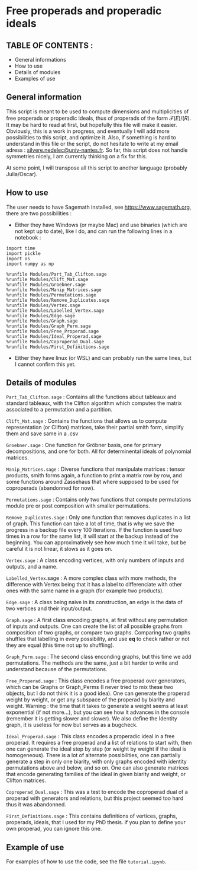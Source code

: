 # Free properads and properadic ideals

## TABLE OF CONTENTS :

* General informations
* How to use
* Details of modules
* Examples of use

## General information

This script is meant to be used to compute dimensions and multiplicities of free properads or properadic ideals, thus of properads of the form $\mathcal{F}(E)/(R)$. It may be hard to read at first, but hopefully this file will make it easier. 
Obviously, this is a work in progress, and eventually I will add more possibilities to this script, and optimize it.
Also, if something is hard to understand in this file or the script, do not hesitate to write at my email adress : silvere.nedelec@univ-nantes.fr.
So far, this script does not handle symmetries nicely, I am currently thinking on a fix for this.

At some point, I will transpose all this script to another language (probably Julia/Oscar).

## How to use

The user needs to have Sagemath installed, see https://www.sagemath.org, there are two possibilities :

- Either they have Windows (or maybe Mac) and use binaries (which are not kept up to date), like I do, and can run the following lines in a notebook :

```
import time
import pickle
import os
import numpy as np

%runfile Modules/Part_Tab_Clifton.sage
%runfile Modules/Clift_Mat.sage
%runfile Modules/Groebner.sage
%runfile Modules/Manip_Matrices.sage
%runfile Modules/Permutations.sage
%runfile Modules/Remove_Duplicates.sage
%runfile Modules/Vertex.sage
%runfile Modules/Labelled_Vertex.sage
%runfile Modules/Edge.sage
%runfile Modules/Graph.sage
%runfile Modules/Graph_Perm.sage
%runfile Modules/Free_Properad.sage
%runfile Modules/Ideal_Properad.sage
%runfile Modules/Coproperad_Dual.sage
%runfile Modules/First_Definitions.sage
```

- Either they have linux (or WSL) and can probably run the same lines, but I cannot confirm this yet.

## Details of modules

`Part_Tab_Clifton.sage` : Contains all the functions about tableaux and standard tableaux, with the Clifton algorithm which computes the matrix associated to a permutation and a partition.

`Clift_Mat.sage` : Contains the functions that allows us to compute representation (or Clifton) matrices, take their partial smith form, simplify them and save same in a .csv

`Groebner.sage` : One function for Gröbner basis, one for primary decompositions, and one for both. All for determinental ideals of polynomial matrices.

`Manip_Matrices.sage` : Diverse functions that manipulate matrices : tensor products, smith forms again, a function to print a matrix row by row, and some functions around Zassehaus that where supposed to be used for coproperads (abandonned for now).

`Permutations.sage` : Contains only two functions that compute permutations modulo pre or post composition with smaller permutations.

`Remove_Duplicates.sage` : Only one function that removes duplicates in a list of graph. This function can take a lot of time, that is why we save the progress in a backup file every 100 iterations. If the function is used two times in a row for the same list, it will start at the backup instead of the beginning. You can approximatively see how much time it will take, but be careful it is not linear, it slows as it goes on.

`Vertex.sage` : A class encoding vertices, with only numbers of inputs and outputs, and a name.

`Labelled_Vertex`.sage : A more complex class with more methods, the difference with Vertex being that it has a label to differenciate with other ones with the same name in a graph (for example two products).

`Edge.sage` : A class being naive in its construction, an edge is the data of two vertices and their input/output. 

`Graph.sage` : A first class encoding graphs, at first without any permutation of inputs and outputs. One can create the list of all possible graphs from composition of two graphs, or compare two graphs. Comparing two graphs shuffles that labelling in every possibility, and use __eq__ to check rather or not they are equal (this time not up to shuffling).

`Graph_Perm.sage` : The second class enconding graphs, but this time we add permutations. The methods are the same, just a bit harder to write and understand because of the permutations.

`Free_Properad.sage` : This class encodes a free properad over generators, which can be Graphs or Graph_Perms (I never tried to mix these two objects, but I do not think it is a good idea). One can generate the properad weight by weight, or get any subspace of the properad by biarity and weight. Warning : the time that it takes to generate a weight seems at least exponential (if not more…), but you can see how it advances in the console (remember it is getting slower and slower). We also define the Identity graph, it is useless for now but serves as a bugcheck.

`Ideal_Properad.sage` : This class encodes a properadic ideal in a free properad. It requires a free properad and a list of relations to start with, then one can generate the ideal step by step (or weight by weight if the ideal is homogeneous). There is a lot of alternate possibilities, one can partially generate a step in only one biarity, with only graphs encoded with identity permutations above and below, and so on. One can also generate matrices that encode generating families of the ideal in given biarity and weight, or Clifton matrices.

`Coproperad_Dual.sage` : This was a test to encode the coproperad dual of a properad with generators and relations, but this project seemed too hard thus it was abandonned.

`First_Definitions.sage` : This contains definitions of vertices, graphs, properads, ideals, that I used for my PhD thesis. if you plan to define your own properad, you can ignore this one.

## Example of use

For examples of how to use the code, see the file `tutorial.ipynb`.